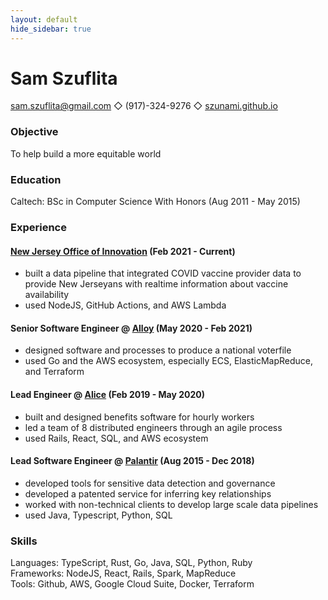 ```yaml
---
layout: default
hide_sidebar: true
---
```


# Sam Szuflita

[sam.szuflita@gmail.com](mailto:sam.szuflita@gmail.com) ◇ (917)-324-9276 ◇ [szunami.github.io](https://szunami.github.io)

### Objective

To help build a more equitable world

### Education

Caltech: BSc in Computer Science With Honors (Aug 2011 - May 2015)

### Experience

#### [New Jersey Office of Innovation](https://innovation.nj.gov/) (Feb 2021 - Current)
- built a data pipeline that integrated COVID vaccine provider data to provide New Jerseyans with realtime information about vaccine availability
- used NodeJS, GitHub Actions, and AWS Lambda

#### Senior Software Engineer @ [Alloy](https://alloy.us/) (May 2020 - Feb 2021)

- designed software and processes to produce a national voterfile
- used Go and the AWS ecosystem, especially ECS, ElasticMapReduce, and Terraform

#### Lead Engineer @ [Alice](https://www.thisisalice.com/) (Feb 2019 - May 2020)

- built and designed benefits software for hourly workers
- led a team of 8 distributed engineers through an agile process
- used Rails, React, SQL, and AWS ecosystem

#### Lead Software Engineer @ [Palantir](https://www.palantir.com/) (Aug 2015 - Dec 2018)

- developed tools for sensitive data detection and governance
- developed a patented service for inferring key relationships
- worked with non-technical clients to develop large scale data pipelines
- used Java, Typescript, Python, SQL

### Skills

Languages: TypeScript, Rust, Go, Java, SQL, Python, Ruby  
Frameworks: NodeJS, React, Rails, Spark, MapReduce  
Tools: Github, AWS, Google Cloud Suite, Docker, Terraform